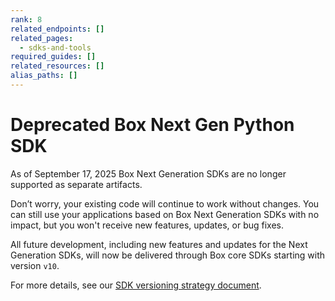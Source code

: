 ```yaml
---
rank: 8
related_endpoints: []
related_pages:
  - sdks-and-tools
required_guides: []
related_resources: []
alias_paths: []
---
```


# Deprecated Box Next Gen Python SDK

<Message type='warning'>
  As of September 17, 2025 Box Next Generation SDKs are no longer supported as separate artifacts.

  Don’t worry, your existing code will continue to work without changes. You can still use your applications based on Box Next Generation SDKs with no impact, but you won't receive new features, updates, or bug fixes.

  All future development, including new features and updates for the Next Generation SDKs, will now be delivered through Box core SDKs starting with version `v10`.

  For more details, see our [SDK versioning strategy document][versioning].
</Message>

[versioning]: g://tooling/sdks/sdk-versioning